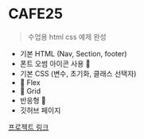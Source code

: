 # CAFE25

>수업용 html css 예제 완성

+ 기본 HTML (Nav, Section, footer)
+ 폰트 오썸 아이콘 사용 💖
+ 기본 CSS (변수, 초기화, 클래스 선택자)
+ 💨 Flex
+ 💨 Grid
+ 반응형 🚀
+ 깃허브 페이지
 
[프로젝트 링크](https://welwitschias.github.io/CAFE25/)
